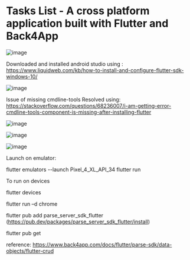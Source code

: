 # Tasks List - A cross platform application built with Flutter and Back4App 

![image](https://github.com/aakritib04/CPA_Assignment_2022mt93708/assets/146528030/d2794f93-068a-4a6a-9305-8a305fdac0d4)

Downloaded and installed android studio using : https://www.liquidweb.com/kb/how-to-install-and-configure-flutter-sdk-windows-10/


![image](https://github.com/aakritib04/CPA_Assignment_2022mt93708/assets/146528030/156c6c4e-3090-41fe-a0ce-93111aa14e65)


Issue of missing cmdline-tools
Resolved using:
https://stackoverflow.com/questions/68236007/i-am-getting-error-cmdline-tools-component-is-missing-after-installing-flutter

![image](https://github.com/aakritib04/CPA_Assignment_2022mt93708/assets/146528030/6e263467-494e-4770-918d-65c7eff5c62a)

![image](https://github.com/aakritib04/CPA_Assignment_2022mt93708/assets/146528030/94c93f3f-e93e-42cf-8776-89478c0be1b6)

![image](https://github.com/aakritib04/CPA_Assignment_2022mt93708/assets/146528030/45abd250-d4b4-4fab-bc2d-3bd334ea1846)

Launch on emulator:

flutter emulators --launch Pixel_4_XL_API_34
flutter run


To run on devices

flutter devices

flutter run –d chrome



flutter pub add parse_server_sdk_flutter (https://pub.dev/packages/parse_server_sdk_flutter/install)

flutter pub get


reference: https://www.back4app.com/docs/flutter/parse-sdk/data-objects/flutter-crud
